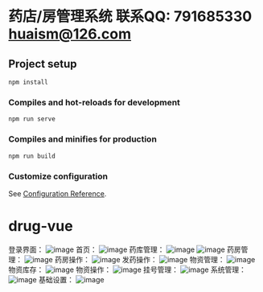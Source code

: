 # 药店/房管理系统  联系QQ: 791685330 huaism@126.com

## Project setup
```
npm install
```

### Compiles and hot-reloads for development
```
npm run serve
```

### Compiles and minifies for production
```
npm run build
```

### Customize configuration
See [Configuration Reference](https://cli.vuejs.org/config/).
# drug-vue

登录界面：
![image](https://user-images.githubusercontent.com/19181634/155345578-b1b77927-4c89-4693-bce3-bdca92255bf2.png)
首页：
![image](https://user-images.githubusercontent.com/19181634/155345764-3eb440bd-f1c6-44a9-adb8-4b8e58ab469c.png)
药库管理：
![image](https://user-images.githubusercontent.com/19181634/155345853-93579dac-ad50-43b7-904b-4f68cb797e88.png)
![image](https://user-images.githubusercontent.com/19181634/155345898-0a1b99b9-4b44-4bc7-966f-d8ee33965885.png)
药房管理：
![image](https://user-images.githubusercontent.com/19181634/155345970-7a67a491-efba-40b4-8d32-4d9f39cf3dc5.png)
药房操作：
![image](https://user-images.githubusercontent.com/19181634/155346019-768d16a3-49ec-414c-bb6b-5be27aa25d38.png)
发药操作：
![image](https://user-images.githubusercontent.com/19181634/155346076-ae43007c-bfbc-4ee9-9855-d989dcfdf184.png)
物资管理：
![image](https://user-images.githubusercontent.com/19181634/155346109-f163927d-096d-4f69-b6ba-94edd536f7af.png)
物资库存：
![image](https://user-images.githubusercontent.com/19181634/155346175-f6719516-4b73-4681-8a80-b3bcd084dd8e.png)
物资操作：
![image](https://user-images.githubusercontent.com/19181634/155346230-7d25fccd-75fa-4c48-b60d-01ae9e99447b.png)
挂号管理：
![image](https://user-images.githubusercontent.com/19181634/155346286-74129e1f-e071-4ed0-97ad-b6b8d1db83ca.png)
系统管理：
![image](https://user-images.githubusercontent.com/19181634/155346339-6f34ee81-43de-4042-b8f8-dbc07003a598.png)
基础设置：
![image](https://user-images.githubusercontent.com/19181634/155346393-3212c80d-cf84-49a9-8830-b3c31c264902.png)



